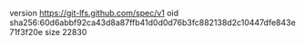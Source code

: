 version https://git-lfs.github.com/spec/v1
oid sha256:60d6abbf92ca43d8a87ffb41d0d0d76b3fc882138d2c10447dfe843e71f3f20e
size 22830
